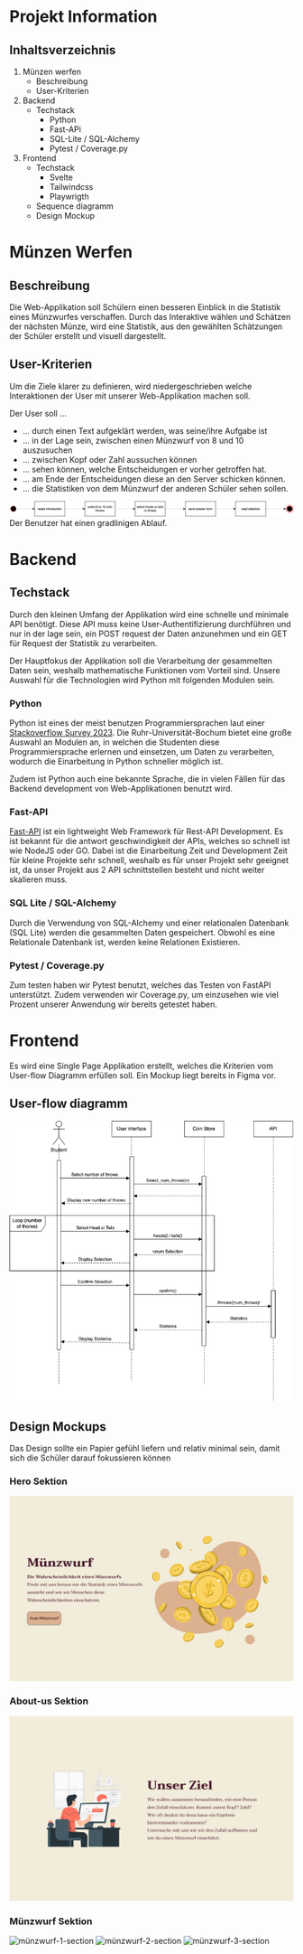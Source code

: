 # Projekt Information
## Inhaltsverzeichnis
1. Münzen werfen
   - Beschreibung
   - User-Kriterien
2. Backend
    - Techstack
      - Python
      - Fast-APi
      - SQL-Lite / SQL-Alchemy
      - Pytest / Coverage.py
3. Frontend
    - Techstack
      - Svelte
      - Tailwindcss
      - Playwrigth
    - Sequence diagramm
    - Design Mockup
# Münzen Werfen

## Beschreibung

Die Web-Applikation soll Schülern einen besseren Einblick in die Statistik eines
Münzwurfes verschaffen. Durch das Interaktive wählen und Schätzen der nächsten Münze,
wird eine Statistik, aus den gewählten Schätzungen der Schüler erstellt und visuell dargestellt.

## User-Kriterien
Um die Ziele klarer zu definieren, wird niedergeschrieben welche Interaktionen 
der User mit unserer Web-Applikation machen soll.

Der User soll ...
- ... durch einen Text aufgeklärt werden, was seine/ihre Aufgabe ist
- ... in der Lage sein, zwischen einen Münzwurf von 8 und 10 auszusuchen
- ... zwischen Kopf oder Zahl aussuchen können
- ... sehen können, welche Entscheidungen er vorher getroffen hat.
- ... am Ende der Entscheidungen diese an den Server schicken können.
- ... die Statistiken von dem Münzwurf der anderen Schüler sehen sollen.

![User-flow Diagramm](/Docs/Userflow-diagram.svg)
Der Benutzer hat einen gradlinigen Ablauf.

# Backend
## Techstack
Durch den kleinen Umfang der Applikation wird eine schnelle und minimale API benötigt. 
Diese API muss keine User-Authentifizierung durchführen und nur in der lage sein, ein 
POST request der Daten anzunehmen und ein GET für Request der Statistik zu verarbeiten.

Der Hauptfokus der Applikation soll die Verarbeitung der gesammelten Daten sein, weshalb
mathematische Funktionen vom Vorteil sind. Unsere Auswahl für die Technologien wird Python mit folgenden Modulen sein.

### Python
Python ist eines der meist benutzen Programmiersprachen laut einer 
[Stackoverflow Survey 2023](https://survey.stackoverflow.co/2023/#technology-most-popular-technologies).
Die Ruhr-Universität-Bochum bietet eine große Auswahl an Modulen an, in welchen die Studenten 
diese Programmiersprache erlernen und einsetzen, um Daten zu verarbeiten, wodurch die Einarbeitung in Python 
schneller möglich ist.

Zudem ist Python auch eine bekannte Sprache, die in vielen Fällen für das Backend development von Web-Applikationen 
benutzt wird. 

### Fast-API
[Fast-API](https://fastapi.tiangolo.com) ist ein lightweight Web Framework für Rest-API Development. Es ist bekannt für die
antwort geschwindigkeit der APIs, welches so schnell ist wie NodeJS oder GO. Dabei ist die Einarbeitung Zeit
und Development Zeit für kleine Projekte sehr schnell, weshalb es für unser Projekt sehr geeignet ist, da unser
Projekt aus 2 API schnittstellen besteht und nicht weiter skalieren muss.

### SQL Lite / SQL-Alchemy
Durch die Verwendung von SQL-Alchemy und einer relationalen Datenbank (SQL Lite) werden die gesammelten Daten gespeichert.
Obwohl es eine Relationale Datenbank ist, werden keine Relationen Existieren. 

### Pytest / Coverage.py
Zum testen haben wir Pytest benutzt, welches das Testen von FastAPI unterstützt. Zudem verwenden wir 
Coverage.py, um einzusehen wie viel Prozent unserer Anwendung wir bereits getestet haben.

# Frontend
Es wird eine Single Page Applikation erstellt, welches die Kriterien vom User-flow Diagramm erfüllen soll. 
Ein Mockup liegt bereits in Figma vor.

## User-flow diagramm
![Sequenz](/Docs/Frontend%20Sequenz%20Diagramm.png)

## Design Mockups

Das Design sollte ein Papier gefühl liefern und relativ minimal sein, damit sich die Schüler darauf fokussieren können

### Hero Sektion

![Here-section](/Docs/design/hero_section.png)

### About-us Sektion

![About-us-section](/Docs/design/about_us_section.png)

### Münzwurf Sektion

![münzwurf-1-section](/Docs/design/Münzwurf-1.png)
![münzwurf-2-section](/Docs/design/Münzwurf-2.png)
![münzwurf-3-section](/Docs/design/Münzwurf-3.png)






